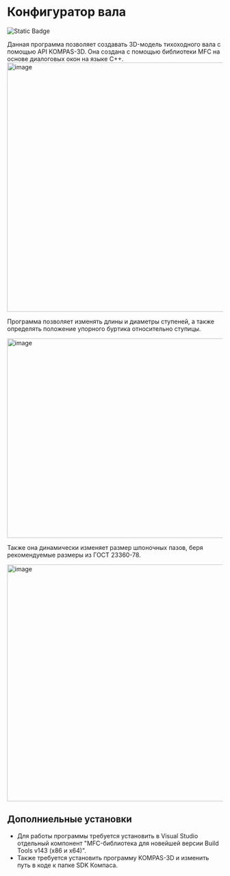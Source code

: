 # Конфигуратор вала
![Static Badge](https://img.shields.io/badge/MFC-v143-blue)

Данная программа позволяет создавать 3D-модель тихоходного вала с помощью API KOMPAS-3D. Она создана с помощью библиотеки MFC на основе диалоговых окон на языке C++.
<img width="767" height="581" alt="image" src="https://github.com/user-attachments/assets/d2cee188-daba-4c56-b48c-aed020582b2b" />

Программа позволяет изменять длины и диаметры ступеней, а также определять положение упорного буртика относительно ступицы.

<img width="1364" height="465" alt="image" src="https://github.com/user-attachments/assets/e4b86a28-5581-435c-960d-1ac989f5fdbd" />

Также она динамически изменяет размер шпоночных пазов, беря рекомендуемые размеры из ГОСТ 23360-78.

<img width="1305" height="552" alt="image" src="https://github.com/user-attachments/assets/33337b5f-ab80-47d2-9e11-d31ed468e163" />

## Дополниельные установки

- Для работы программы требуется установить в Visual Studio отдельный компонент "MFC-библиотека для новейшей версии Build Tools v143 (x86 и x64)".
- Также требуется установить программу KOMPAS-3D и изменить путь в коде к папке SDK Компаса.
